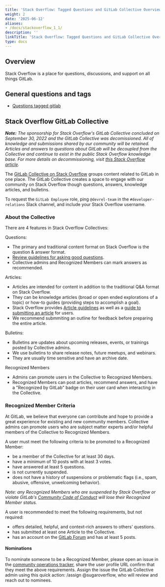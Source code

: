 ```yaml
---
title: 'Stack Overflow: Tagged Questions and GitLab Collective Overview'
weight: 2
date: '2025-06-12'
aliases:
- /docs/stackoverflow_1_1/
description: ''
linkTitle: 'Stack Overflow: Tagged Questions and GitLab Collective Overview'
type: docs
---
```


## Overview

Stack Overflow is a place for questions, discussions, and support on all things GitLab.

## General questions and tags

- [Questions tagged gitlab](https://stackoverflow.com/questions/tagged/gitlab)

## Stack Overflow GitLab Collective

***Note:** The sponsorship for Stack Overflow's GitLab Collective concluded on September 30, 2022 and the GitLab Collective was decomissioned. All of knowledge and submissions shared by our community will be retained. Articles and answers to questions about GitLab will be decoupled from the Collective and continue to exist in the public Stack Overflow knowledge base. For more details on decommissioning, visit [this Stack Overflow article](https://stackoverflow.com/help/collectives-decommissioned).*

The [GitLab Collective on Stack Overflow](https://stackoverflow.com/collectives/gitlab) groups content related to GitLab in one place. The GitLab Collective creates a space to engage with our community on Stack Overflow though questions, answers, knowledge articles, and bulletins.

To request the `GitLab Employee` role, ping `@devrel-team` in the `#developer-relations` Slack channel, and include your Stack Overflow username.

### About the Collective

There are 4 features in Stack Overflow Collectives:

Questions:

- The primary and traditional content format on Stack Overflow is the question & answer format.
- [Review guidelines for asking good questions](https://stackoverflow.com/help/how-to-ask).
- Collective admins and Recognized Members can mark answers as recommended.

Articles:

- Articles are intended for content in addition to the traditional Q&A format on Stack Overflow.
- They can be knowledge articles (broad or open ended explorations of a topic) or how-to guides (providing steps to accomplish a goal).
- Stack Overflow provides [Article guidelines](https://stackoverflow.com/help/article-guidelines) as well as a [guide to submitting an article](https://stackoverflow.com/help/propose-article) for users.
- We recommend submmiting an outline for feedback before preparing the entire article.

Bulletins:

- Bulletins are updates about upcoming releases, events, or trainings posted by Collective admins.
- We use bulletins to share release notes, future meetups, and webinars.
- They are usually time sensitive and have an archive date.

Recognized Members

- Admins can promote users in the Collective to Recognized Members.
- Recognized Members can post articles, recommend answers, and have a "Recognized by GitLab" badge on their user card when interacting in the Collective.

### Recognized Member Criteria

At GitLab, we believe that everyone can contribute and hope to provide a great experience for existing and new community members. Collective admins can promote users who are subject matter experts and/or helpful members of the Collective to Recognized Members.

A user must meet the following criteria to be promoted to a Recognized Member:

- be a member of the Collective for at least 30 days.
- have a minimum of 10 posts with at least 3 votes.
- have answered at least 5 questions.
- is not currently suspended.
- does not have a history of suspensions or problematic flags (i.e., spam, abusive, offensive, unwelcoming behavior).

*Note: any Recognized Members who are suspended by Stack Overflow or violate GitLab's [Community Code of Conduct](https://about.gitlab.com/community/contribute/code-of-conduct/) will lose their Recognized Member status.*

A user is recommended to meet the following requirements, but not required:

- offers detailed, helpful, and context-rich answers to others' questions.
- has submitted at least one Article to the Collective.
- has an account on the [GitLab Forum](https://forum.gitlab.com/) and has at least 5 posts.

#### Nominations

To nominate someone to be a Recognized Member, please open an issue in the [community operations tracker](https://gitlab.com/gitlab-com/marketing/community-relations/community-operations/community-operations/-/issues/new), share the user profile URL confirm that they meet the above requirements. Assign the issue the GitLab Collective admin using this quick action: /assign @sugaroverflow, who will review and reach out to nominees.
